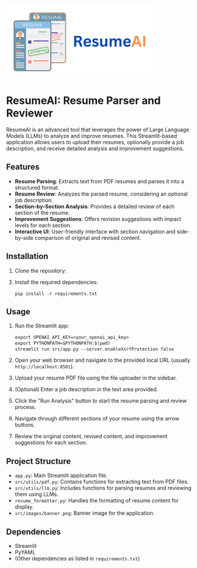 <img src="src/images/banner.png" alt="ResumeAI Banner" height="200px">

# ResumeAI: Resume Parser and Reviewer

ResumeAI is an advanced tool that leverages the power of Large Language Models (LLMs) to analyze and improve resumes. This Streamlit-based application allows users to upload their resumes, optionally provide a job description, and receive detailed analysis and improvement suggestions.

## Features

- **Resume Parsing**: Extracts text from PDF resumes and parses it into a structured format.
- **Resume Review**: Analyzes the parsed resume, considering an optional job description.
- **Section-by-Section Analysis**: Provides a detailed review of each section of the resume.
- **Improvement Suggestions**: Offers revision suggestions with impact levels for each section.
- **Interactive UI**: User-friendly interface with section navigation and side-by-side comparison of original and revised content.

## Installation

1. Clone the repository:

2. Install the required dependencies:
   ```
   pip install -r requirements.txt
   ```

## Usage

1. Run the Streamlit app:
   ```
   export OPENAI_API_KEY=<your_openai_api_key>
   export PYTHONPATH=$PYTHONPATH:$(pwd)
   streamlit run src/app.py --server.enableXsrfProtection false
   ```

2. Open your web browser and navigate to the provided local URL (usually `http://localhost:8501`).

3. Upload your resume PDF file using the file uploader in the sidebar.

4. (Optional) Enter a job description in the text area provided.

5. Click the "Run Analysis" button to start the resume parsing and review process.

6. Navigate through different sections of your resume using the arrow buttons.

7. Review the original content, revised content, and improvement suggestions for each section.

## Project Structure

- `app.py`: Main Streamlit application file.
- `src/utils/pdf.py`: Contains functions for extracting text from PDF files.
- `src/utils/llm.py`: Includes functions for parsing resumes and reviewing them using LLMs.
- `resume_formatter.py`: Handles the formatting of resume content for display.
- `src/images/banner.png`: Banner image for the application.

## Dependencies

- Streamlit
- PyYAML
- (Other dependencies as listed in `requirements.txt`)
